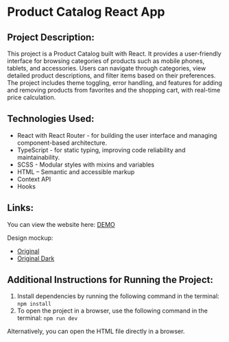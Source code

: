 # Product Catalog React App
## Project Description:
This project is a Product Catalog built with React. It provides a user-friendly interface for browsing categories of products such as mobile phones, tablets, and accessories. Users can navigate through categories, view detailed product descriptions, and filter items based on their preferences. The project includes theme toggling, error handling, and features for adding and removing products from favorites and the shopping cart, with real-time price calculation.

## Technologies Used:
- React with React Router - for building the user interface and managing component-based architecture.
- TypeScript - for static typing, improving code reliability and maintainability.
- SCSS - Modular styles with mixins and variables
- HTML – Semantic and accessible markup
- Context API
- Hooks

## Links:
You can view the website here: [DEMO](https://irynamariiko00.github.io/react_phone-catalog/)<br>

Design mockup:<br> 
   - [Original](https://www.figma.com/design/T5ttF21UnT6RRmCQQaZc6L/Phone-catalog-(V2)-Original)<br>
   - [Original Dark](https://www.figma.com/design/BUusqCIMAWALqfBahnyIiH/Phone-catalog-(V2)-Original-Dark)

## Additional Instructions for Running the Project:

1. Install dependencies by running the following command in the terminal: `npm install` <br>
2. To open the project in a browser, use the following command in the terminal: `npm run dev`

Alternatively, you can open the HTML file directly in a browser.
